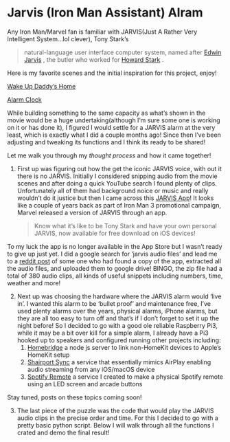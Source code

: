 # Jarvis (Iron Man Assistant) Alram
Any Iron Man/Marvel fan is familiar with JARVIS(Just A Rather Very Intelligent System…lol clever), Tony Stark’s 
> natural-language user interface computer system, named after  [Edwin Jarvis](https://ironman.fandom.com/wiki/Edwin_Jarvis_(film)) , the butler who worked for  [Howard Stark](https://ironman.fandom.com/wiki/Howard_Stark_(MCU)) . 

Here is my favorite scenes and the initial inspiration for this project, enjoy!

[Wake Up Daddy’s Home](https://youtu.be/TC77zYMoKJE)

[Alarm Clock](https://www.youtube.com/watch?v=SD9tCCp1F8s)

While building something to the same capacity as what’s shown in the movie would be a huge undertaking(although I’m sure some one is working on it or has done it), I figured I would settle for a JARVIS alarm at the very least, which is exactly what I did a couple months ago! Since then I’ve been adjusting and tweaking its functions and I think its ready to be shared!

Let me walk you through my *thought process* and how it came together!
1. First up was figuring out how the get the iconic JARVIS voice, with out it there is no JARVIS. Initially I considered snipping audio from the movie scenes and after doing a quick YouTube search I found plenty of clips. Unfortunately all of them had background noice or music and really wouldn’t do it justice but then I came across this [JARVIS App](https://www.youtube.com/watch?v=6i5hho2aD-E)! It looks like a couple of years back as part of Iron Man 3  promotional campaign, Marvel released a version of JARVIS through an app.  
	> Know what it’s like to be Tony Stark and have your own personal JARVIS, now available for free download on iOS devices!
	>
To my luck the app is no longer available in the App Store but I wasn’t ready to give up just yet. I did a google search 	for ‘jarvis audio files’ and lead me to a [reddit post](https://www.reddit.com/r/Marvel/comments/71k7nk/iron_man_3_jarvis_app_sound_files/) of some one who had found a copy of the app, extracted all 	the audio files, and uploaded them to google drive! BINGO, the zip file had a total of 380 audio clips, all kinds of useful snippets including numbers, time, weather and more!

2. Next up was choosing the hardware where the JARVIS alarm would ‘live in’.  I wanted this alarm to be ‘bullet proof’ and maintenance free, I’ve used plenty alarms over the years, physical alarms,  iPhone alarms, but they are all too easy to turn off and that’s if I don’t forget to set it up the night before! So I decided to go with a good ole reliable Raspberry Pi3, while it may be a bit over kill for a simple alarm, I already have a Pi3  hooked up to speakers and configured running other projects including:
	1. [Homebridge](https://homebridge.io/)  a node js server to link non-HomeKit devices to Apple’s HomeKit setup
	2. [Shairport Sync](https://github.com/mikebrady/shairport-sync) a service that essentially mimics AirPlay enabling audio streaming from any iOS/macOS device
	3. [Spotify Remote](https://github.com/flunkout-dvlpr/spotify-remote) a service I created to make a physical Spotify remote using an LED screen and arcade buttons

  Stay tuned, posts on these topics coming soon!

3. The last piece of the puzzle was the code that would play the JARVIS audio clips in the precise order and time. For this I decided to go with a pretty basic python script. Below I will walk through all the functions I crated and demo the final result!